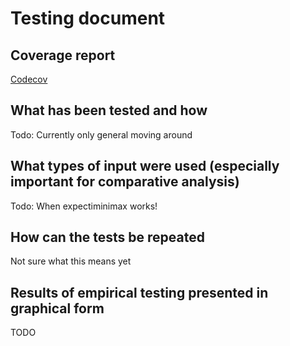 # Testing document
## Coverage report
[Codecov](https://app.codecov.io/gh/Eoyie/algolabra)
## What has been tested and how
Todo:
Currently only general moving around
## What types of input were used (especially important for comparative analysis)
Todo: When expectiminimax works!
## How can the tests be repeated
Not sure what this means yet
## Results of empirical testing presented in graphical form
TODO
